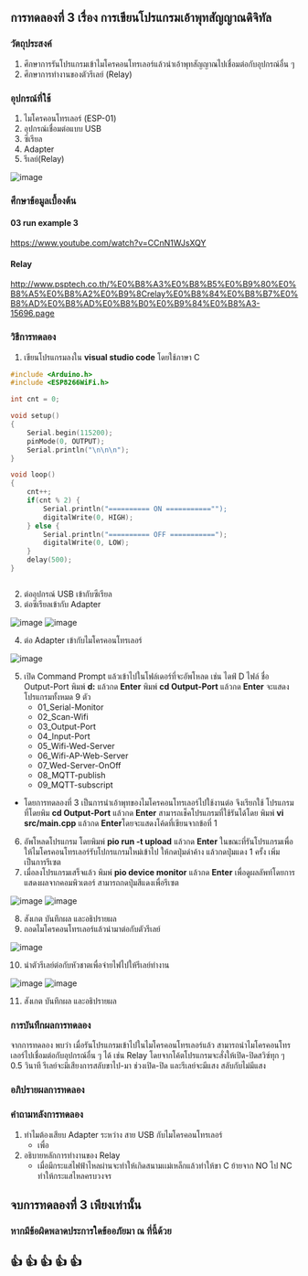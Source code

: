 ## การทดลองที่ 3 เรื่อง การเขียนโปรแกรมเอ้าพุทสัญญาณดิจิทัล

### วัตถุประสงค์
1. ศึกษาการรันโปรแกรมเข้าไมโครคอนโทรเลอร์แล้วนำเอ้าพุทสัญญาณไปเชื่อมต่อกับอุปกรณ์อื่น ๆ
2. ศึกษาการทำงานของตัวรีเลย์ (Relay)


### อุปกรณ์ที่ใช้
1. ไมโครคอนโทรเลอร์ (ESP-01)
2. อุปกรณ์เชื่อมต่อแบบ USB
3. ซีเรียล
4. Adapter
5. รีเลย์(Relay)

![image](https://user-images.githubusercontent.com/80879565/111870658-90b99000-89b8-11eb-9241-21e0e7a6a4dc.png)



### ศึกษาข้อมูลเบื้องต้น
#### 03 run example 3
https://www.youtube.com/watch?v=CCnN1WJsXQY

#### Relay
http://www.psptech.co.th/%E0%B8%A3%E0%B8%B5%E0%B9%80%E0%B8%A5%E0%B8%A2%E0%B9%8Crelay%E0%B8%84%E0%B8%B7%E0%B8%AD%E0%B8%AD%E0%B8%B0%E0%B9%84%E0%B8%A3-15696.page




### วิธีการทดลอง
1. เขียนโปรแกรมลงใน **visual studio code** โดยใช้ภาษา C
```C
#include <Arduino.h>
#include <ESP8266WiFi.h>

int cnt = 0;

void setup()
{
	Serial.begin(115200);
	pinMode(0, OUTPUT);
	Serial.println("\n\n\n");
}

void loop()
{
	cnt++;
	if(cnt % 2) {
		Serial.println("========== ON ==========="");
		digitalWrite(0, HIGH);
	} else {
		Serial.println("========== OFF ===========");
		digitalWrite(0, LOW);
	}
	delay(500);
}



```
 
2. ต่ออุปกรณ์ USB เข้ากับซีเรียล
3. ต่อซีเรียลเข้ากับ Adapter

![image](https://user-images.githubusercontent.com/80879565/111870346-ccebf100-89b6-11eb-90c0-80c958516e99.png)
![image](https://user-images.githubusercontent.com/80879565/111870380-f86edb80-89b6-11eb-87f9-6d601dec997c.png)


4. ต่อ Adapter เข้ากับไมโครคอนโทรเลอร์

![image](https://user-images.githubusercontent.com/80879565/111870405-23592f80-89b7-11eb-8f70-45200335134c.png)

5. เปิด Command Prompt แล้วเข้าไปในโฟล์เดอร์ที่จะอัพโหลด เช่น ไดฟ์ D ไฟล์ ชื่อ Output-Port
  พิมพ์ **d:** แล้วกด **Enter**
  พิมพ์ **cd Output-Port** แล้วกด **Enter**
  จะแสดงโปรแกรมทั้งหมด 9 ตัว
    * 01_Serial-Monitor
    * 02_Scan-Wifi
    * 03_Output-Port
    * 04_Input-Port
    * 05_Wifi-Wed-Server
    * 06_Wifi-AP-Web-Server
    * 07_Wed-Server-OnOff
    * 08_MQTT-publish
    * 09_MQTT-subscript
* โดยการทดลองที่ 3 เป็นการนำเอ้าพุทของไมโครคอนโทรเลอร์ไปใช้งานต่อ จึงเรียกใช้ โปรแกรมที่โดยพิม **cd Output-Port** แล้วกด **Enter**
 สามารถเช็คโปรแกรมที่ใช้รันได้โดย พิมพ์ **vi src/main.cpp** แล้วกด **Enter**โดยจะแสดงโค้ดที่เขียนจากข้อที่ 1
6. อัพโหลดโปรแกรม โดยพิมพ์ **pio run -t upload** แล้วกด **Enter** ในขณะที่รันโปรแกรมเพื่อให้ไมโครคอนโทรเลอร์รับโปกรแกรมใหม่เข้าไป ให้กดปุ่มดำค้าง แล้วกดปุ่มแดง 1 ครั้ง เพิ่มเป็นการรีเซต
7. เมื่อลงโปรแกรมเสร็จแล้ว พิมพ์ **pio device monitor** แล้วกด **Enter** เพื่อดูผลลัพท์โดยการแสดงผลจากคอมพิวเตอร์ สามารถกดปุ่มสีแดงเพื่อรีเซต

![image](https://user-images.githubusercontent.com/80879565/111870517-d1fd7000-89b7-11eb-92f5-79ecfc70ef96.png)
![image](https://user-images.githubusercontent.com/80879565/111870527-e0e42280-89b7-11eb-89a8-0fadc24c4c73.png)

8. สังเกต บันทึกผล และอธิปรายผล
9. ถอดไมโครคอนโทรเลอร์แล้วนำมาต่อกับตัวรีเลย์

![image](https://user-images.githubusercontent.com/80879565/111870683-b181e580-89b8-11eb-80b4-b7570dd25c33.png)

10. นำตัวรีเลย์ต่อกับหัวชาตเพื่อจ่ายไฟไปให้รีเลย์ทำงาน

![image](https://user-images.githubusercontent.com/80879565/111870723-eee67300-89b8-11eb-8959-03ed5f2b81ca.png)
![image](https://user-images.githubusercontent.com/80879565/111870717-dfffc080-89b8-11eb-8907-951e2193f110.png)

11. สังเกต บันทึกผล และอธิปรายผล


### การบันทึกผลการทดลอง
   จากการทดลอง พบว่า เมื่อรันโปรแกรมเข้าไปในไมโครคอนโทรเลอร์แล้ว สามารถนำไมโครคอนโทรเลอร์ไปเชื่อมต่อกับอุปกรณ์อื่น ๆ ได้ 
เช่น Relay โดยจากโค้ตโปรแกรมจะสั่งให้เปิด-ปิดสวิซ์ทุก ๆ 0.5 วินาที รีเลย์จะมีเสียงการสลับขาไป-มา ช่วงเปิด-ปิด และรีเลย์จะมีแสง สลับกับไม่มีแสง



### อภิปรายผลการทดลอง
 	
  
### คำถามหลังการทดลอง
1. ทำไมต้องเสียบ Adapter ระหว่าง สาย USB กับไมโครคอนโทรเลอร์
	- เพื่อ
2. อธิบายหลักการทำงานของ Relay
	- เมื่อมีกระแสไฟฟ้าไหลผ่านจะทำให้เกิดสนามเเม่เหล็กแล้วทำให้ขา C ย้ายจาก NO ไป NC ทำให้กระแสไหลครบวงจร
 
## จบการทดลองที่ 3 เพียงเท่านั้น
### หากมีข้อผิดพลาดประการใดข้ออภัยมา ณ ที่นี้ด้วย
## :+1: :+1:  :+1:  :+1:  :+1:  
